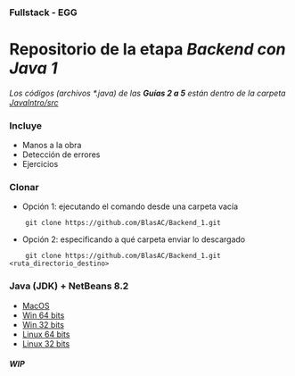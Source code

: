 
### Fullstack - EGG
# __Repositorio de la etapa _Backend con Java 1___

_Los códigos (archivos *.java) de las **Guías 2 a 5** están dentro de la carpeta [JavaIntro/src](https://github.com/BlasAC/Backend_1/tree/master/JavaIntro/src)_

### Incluye
- Manos a la obra
- Detección de errores
- Ejercicios

### Clonar
- Opción 1: ejecutando el comando desde una carpeta vacía
```git
	git clone https://github.com/BlasAC/Backend_1.git
```
- Opción 2: especificando a qué carpeta enviar lo descargado
```git
	git clone https://github.com/BlasAC/Backend_1.git <ruta_directorio_destino>
```
### Java (JDK) + NetBeans 8.2
- [MacOS](https://drive.google.com/file/d/1LGcbNcku1l1OBrCMxy3GCv8JJxJrFvAR/view?usp=sharing)
- [Win 64 bits](https://drive.google.com/file/d/1khs8QE8fHrTmmyXQ9kh0p0XG9aSI3KqL/view?usp=sharing)
- [Win 32 bits](https://drive.google.com/file/d/1ANEKhyFTk_HsCFmtgIBZrg1WpvXtT4Is/view?usp=sharing)
- [Linux 64 bits](https://drive.google.com/file/d/1CHKM3cUrDdtQB3kd-X9RggeKCd9qASzh/view?usp=sharing)
- [Linux 32 bits](https://drive.google.com/file/d/1XGjTf1C808MeUlf664wHNOyIvfMREEVm/view?usp=sharing)

##### WIP

